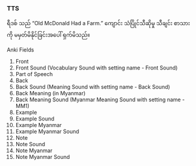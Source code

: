 ### TTS

ရီဒစ် သည် <lang xml:lang="en-GB"> “Old McDonald Had a Farm.”</lang> ကျောင်း သံပြိုင်သီဆိုမှု သီချင်း စာသားကို မမှတ်မိနိုင်ခြင်းအပေါ် ရှက်မိသည်။

Anki Fields

1. Front
2. Front Sound (Vocabulary Sound with setting name - Front Sound)
3. Part of Speech
4. Back
5. Back Sound (Meaning Sound with setting name - Back Sound)
6. Back Meaning (in Myanmar)
7. Back Meaning Sound (Myanmar Meaning Sound with setting name - MM1)
8. Example
9. Example Sound
10. Example Myanmar
11. Example Myanmar Sound
12. Note
13. Note Sound
14. Note Myanmar
15. Note Myanmar Sound
